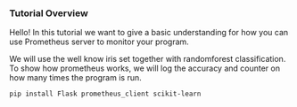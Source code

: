 ### Tutorial Overview

Hello!
In this tutorial we want to give a basic understanding for how you can use Prometheus server to monitor your program. 

We will use the well know iris set together with randomforest classification. To show how prometheus works, we will log the accuracy and counter on how many times the program is run.

```bash
pip install Flask prometheus_client scikit-learn
```
